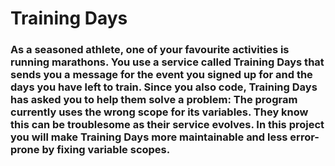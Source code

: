 <h1>Training Days</h1>
<h3>
As a seasoned athlete, one of your favourite activities is running marathons. You use a service called Training Days that sends you a message for the event you signed up for and the days you have left to train.
Since you also code, Training Days has asked you to help them solve a problem: The program currently uses the wrong scope for its variables. They know this can be troublesome as their service evolves. In this project you will make Training Days more maintainable and less error-prone by fixing variable scopes.
</h3>
